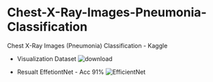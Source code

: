# Chest-X-Ray-Images-Pneumonia-Classification
Chest X-Ray Images (Pneumonia) Classification - Kaggle 

- Visualization Dataset
![download](https://user-images.githubusercontent.com/25765644/127387117-0803227c-8137-4416-91a7-8bd988142067.png)

- Resualt EffetiontNet - Acc 91%
![EfficientNet](https://user-images.githubusercontent.com/25765644/127387816-ed634b96-9c61-495d-815b-9cbb65907254.png)
